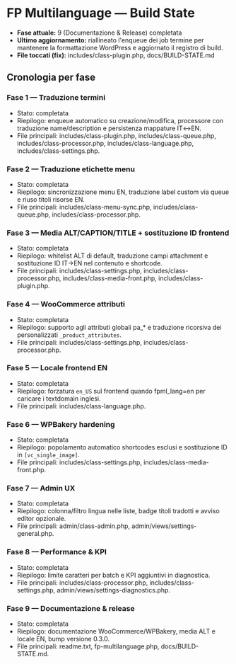 # FP Multilanguage — Build State

- **Fase attuale:** 9 (Documentazione & Release) completata
- **Ultimo aggiornamento:** riallineato l'enqueue dei job termine per mantenere la formattazione WordPress e aggiornato il registro di build.
- **File toccati (fix):** includes/class-plugin.php, docs/BUILD-STATE.md

## Cronologia per fase

### Fase 1 — Traduzione termini
- Stato: completata
- Riepilogo: enqueue automatico su creazione/modifica, processore con traduzione name/description e persistenza mappature IT↔EN.
- File principali: includes/class-plugin.php, includes/class-queue.php, includes/class-processor.php, includes/class-language.php, includes/class-settings.php.

### Fase 2 — Traduzione etichette menu
- Stato: completata
- Riepilogo: sincronizzazione menu EN, traduzione label custom via queue e riuso titoli risorse EN.
- File principali: includes/class-menu-sync.php, includes/class-queue.php, includes/class-processor.php.

### Fase 3 — Media ALT/CAPTION/TITLE + sostituzione ID frontend
- Stato: completata
- Riepilogo: whitelist ALT di default, traduzione campi attachment e sostituzione ID IT→EN nel contenuto e shortcode.
- File principali: includes/class-settings.php, includes/class-processor.php, includes/class-media-front.php, includes/class-plugin.php.

### Fase 4 — WooCommerce attributi
- Stato: completata
- Riepilogo: supporto agli attributi globali pa_* e traduzione ricorsiva dei personalizzati `_product_attributes`.
- File principali: includes/class-settings.php, includes/class-processor.php.

### Fase 5 — Locale frontend EN
- Stato: completata
- Riepilogo: forzatura `en_US` sul frontend quando fpml_lang=en per caricare i textdomain inglesi.
- File principali: includes/class-language.php.

### Fase 6 — WPBakery hardening
- Stato: completata
- Riepilogo: popolamento automatico shortcodes esclusi e sostituzione ID in `[vc_single_image]`.
- File principali: includes/class-settings.php, includes/class-media-front.php.

### Fase 7 — Admin UX
- Stato: completata
- Riepilogo: colonna/filtro lingua nelle liste, badge titoli tradotti e avviso editor opzionale.
- File principali: admin/class-admin.php, admin/views/settings-general.php.

### Fase 8 — Performance & KPI
- Stato: completata
- Riepilogo: limite caratteri per batch e KPI aggiuntivi in diagnostica.
- File principali: includes/class-processor.php, includes/class-settings.php, admin/views/settings-diagnostics.php.

### Fase 9 — Documentazione & release
- Stato: completata
- Riepilogo: documentazione WooCommerce/WPBakery, media ALT e locale EN, bump versione 0.3.0.
- File principali: readme.txt, fp-multilanguage.php, docs/BUILD-STATE.md.
